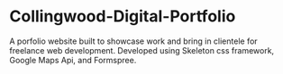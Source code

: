 # Collingwood-Digital-Portfolio
A porfolio website built to showcase work and bring in clientele for freelance web development. Developed using Skeleton css framework, Google Maps Api, and Formspree.
